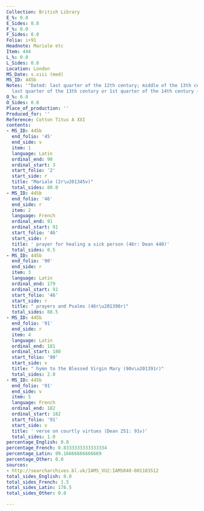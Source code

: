```yaml
---
Collection: British Library
E_%: 0.0
E_Sides: 0.0
F_%: 0.0
F_Sides: 0.0
Folia: i+91
Headnote: Mariale etc
Item: 444
L_%: 0.0
L_Sides: 0.0
Location: London
MS_Date: s.xiii (med)
MS_ID: 445b
Notes: '"Dated: last quarter of the 12th century; middle of the 13th century (46r);
  last quarter of the 13th century or 1st quarter of the 14th century (90v-91v)"'
O_%: 0.0
O_Sides: 0.0
Place_of_production: ''
Produced_for: ''
Reference: Cotton Titus A XXI
contents:
- MS_ID: 445b
  end_folio: '45'
  end_side: v
  item: 1
  language: Latin
  ordinal_end: 90
  ordinal_start: 3
  start_folio: '2'
  start_side: r
  title: "Mariale (2r\u201345v)"
  total_sides: 88.0
- MS_ID: 445b
  end_folio: '46'
  end_side: r
  item: 2
  language: French
  ordinal_end: 91
  ordinal_start: 91
  start_folio: '46'
  start_side: r
  title: ' prayer for healing a sick person (46r: Dean 440)'
  total_sides: 0.5
- MS_ID: 445b
  end_folio: '90'
  end_side: r
  item: 3
  language: Latin
  ordinal_end: 179
  ordinal_start: 91
  start_folio: '46'
  start_side: r
  title: " prayers and Psalms (46r\u201390r)"
  total_sides: 88.5
- MS_ID: 445b
  end_folio: '91'
  end_side: r
  item: 4
  language: Latin
  ordinal_end: 181
  ordinal_start: 180
  start_folio: '90'
  start_side: v
  title: " hymn to the Blessed Virgin Mary (90v\u201391r)"
  total_sides: 2.0
- MS_ID: 445b
  end_folio: '91'
  end_side: v
  item: 5
  language: French
  ordinal_end: 182
  ordinal_start: 182
  start_folio: '91'
  start_side: v
  title: ' verse on courtly virtues (Dean 251: 91v)'
  total_sides: 1.0
percentage_English: 0.0
percentage_French: 0.8333333333333334
percentage_Latin: 99.16666666666669
percentage_Other: 0.0
sources:
- http://searcharchives.bl.uk/IAMS_VU2:IAMS040-001103512
total_sides_English: 0.0
total_sides_French: 1.5
total_sides_Latin: 178.5
total_sides_Other: 0.0

---
```


